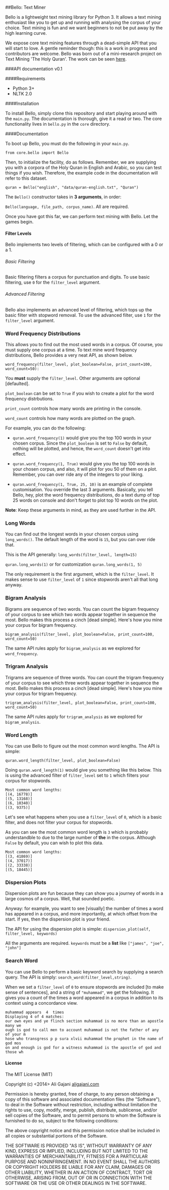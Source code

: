 ##Bello: Text Miner

Bello is a lightweight text mining library for Python 3. It allows a text mining enthusiast like you to get up and running with analysing the corpus of your choice. Text mining is fun and we want beginners to not be put away by the high learning curve.

We expose core text mining features through a dead-simple API that you will start to love. A gentle reminder though: this is a work in progress and contributors are welcome. Bello was born out of a mini-research project on Text Mining 'The Holy Quran'. The work can be seen [here]('bit.ly/QuranStat1).

###API documentation v0.1

####Requirements

* Python 3+
* NLTK 2.0

####Installation

To install Bello, simply clone this repository and start playing around with the `main.py`. The documentation is thorough, give it a read or two. The core functionality lives in `bello.py` in the `core` directory.

####Documentation

To boot up Bello, you must do the following in your `main.py`.

`from core.bello import Bello`

Then, to initialize the facility, do as follows. Remember, we are supplying you with a corpora of the Holy Quran in English and Arabic, so you can test things if you wish. Therefore, the example code in the documentation will refer to this dataset.

`quran = Bello("english", "data/quran-english.txt", "Quran")`

The `Bello()` constructor takes in **3 arguments**, in order:

`Bello(language, file_path, corpus_name)`. All are required.

Once you have got this far, we can perform text mining with Bello. Let the games begin.

#### Filter Levels

Bello implements two levels of filtering, which can be configured with a 0 or a 1.

###### Basic Filtering

Basic filtering filters a corpus for punctuation and digits. To use basic filtering, use `0` for the `filter_level` argument.

###### Advanced Filtering

Bello also implements an advanced level of filtering, which tops up the basic filter with stopword removal. To use the advanced filter, use `1` for the `filter_level` argument.

### Word Frequency Distributions

This allows you to find out the most used words in a corpus. Of course, you must supply one corpus at a time. To text mine word frequency distributions, Bello provides a very neat API, as shown below.

`word_frequency(filter_level, plot_boolean=False, print_count=100, word_count=50):`

You **must** supply the `filter_level`. Other arguments are optional [defaulted].

`plot_boolean` can be set to `True` if you wish to create a plot for the word frequency distrbutions.

`print_count` controls how many words are printing in the console.

`word_count` controls how many words are plotted on the graph.

For example, you can do the following:

* `quran.word_frequency(1)` would give you the top 100 words in your chosen corpus. Since the `plot_boolean` is set to `False` by default, nothing will be plotted, and hence, the `word_count` doesn't get into effect.

* `quran.word_frequency(1, True)` would give you the top 100 words in your chosen corpus, and also, it will plot for you 50 of them on a plot. Remember, you can over ride any of the integers to your liking.

* `quran.word_frequency(1, True, 25, 10)` is an example of complete customisation. You override the last 3 arguments. Basically, you tell Bello, hey, plot the word frequency distributions, do a text dump of top 25 words on console and don't forget to plot top 10 words on the plot.

**Note**: Keep these arguments in mind, as they are used further in the API.



### Long Words

You can find out the longest words in your chosen corpus using `long_words()`. The default length of the word is `15`, but you can over ride that.

This is the API generally: `long_words(filter_level, length=15)`

`quran.long_words(1)` or for customization `quran.long_words(1, 5)`

The only requirement is the first argument, which is the `filter_level`. It makes sense to use `filter_level` of `1` since stopwords aren't all that long anyway.


### Bigram Analysis

Bigrams are sequence of two words. You can count the bigram frequency of your corpus to see which two words appear together in sequence the most. Bello makes this process a cinch [dead simple]. Here's how you mine your corpus for bigram frequency.

`bigram_analysis(filter_level, plot_boolean=False, print_count=100, word_count=50)`

The same API rules apply for `bigram_analysis` as we explored for `word_frequency`.


### Trigram Analysis

Trigrams are sequence of three words. You can count the trigram frequency of your corpus to see which three words appear together in sequence the most. Bello makes this process a cinch [dead simple]. Here's how you mine your corpus for trigram frequency.

`trigram_analysis(filter_level, plot_boolean=False, print_count=100, word_count=50)`

The same API rules apply for `trigram_analysis` as we explored for `bigram_analysis`.

### Word Length

You can use Bello to figure out the most common word lengths. The API is simple:

`quran.word_length(filter_level, plot_boolean=False)`

Doing `quran.word_length(1)` would give you something like this below. This is using the advanced filter of `filter_level` set to `1` which filters your corpus for stopwords.

	Most common word lengths:
	[(4, 16778)]
	[(5, 13168)]
	[(6, 10340)]
	[(3, 9375)]

Let's see what happens when you use a `filter_level` of `0`, which is a basic filter, and does not filter your corpus for stopwords.

As you can see the most common word length is `3` which is probably understandble to due to the large number of **the** in the corpus. Although `False` by default, you can wish to plot this data.

	Most common word lengths:
	[(3, 41869)]
	[(4, 37017)]
	[(2, 33338)]
	[(5, 18445)]


### Dispersion Plots

Dispersion plots are fun because they can show you a journey of words in a large cosmos of a corpus. Well, that sounded poetic.

Anyway: for example, you want to see [visually] the number of times a word has appeared in a corpus, and more importantly, at which offset from the start. If yes, then the dispersion plot is your friend.

The API for using the dispersion plot is simple: `dispersion_plot(self, filter_level, keywords)`

All the arguments are required. `keywords` must be a **list** like `["james", "joe", "john"]`

### Search Word

You can use Bello to perform a basic keyword search by supplying a search query. The API is simply: `search_word(filter_level,string)`.

When we set a `filter_level` of `0` to ensure stopwords are included [to make sense of sentences], and a string of `"muhammad"`, we get the following. It gives you a count of the times a word appeared in a corpus in addition to its context using a concordance view.

	muhammad appears  4  times
	Displaying 4 of 4 matches:
	our own eyes and ye flinch section muhammad is no more than an apostle many we
	ough is god to call men to account muhammad is not the father of any of your m
	hose who transgress p p sura xlvii muhammad the prophet in the name of god mos
	on and enough is god for a witness muhammad is the apostle of god and those wh

#### License

The MIT License (MIT)

Copyright (c) <2014> Ali Gajani [aligajani.com]('http://www.aligajani.com')

Permission is hereby granted, free of charge, to any person obtaining a copy
of this software and associated documentation files (the "Software"), to deal
in the Software without restriction, including without limitation the rights
to use, copy, modify, merge, publish, distribute, sublicense, and/or sell
copies of the Software, and to permit persons to whom the Software is
furnished to do so, subject to the following conditions:

The above copyright notice and this permission notice shall be included in
all copies or substantial portions of the Software.

THE SOFTWARE IS PROVIDED "AS IS", WITHOUT WARRANTY OF ANY KIND, EXPRESS OR
IMPLIED, INCLUDING BUT NOT LIMITED TO THE WARRANTIES OF MERCHANTABILITY,
FITNESS FOR A PARTICULAR PURPOSE AND NONINFRINGEMENT. IN NO EVENT SHALL THE
AUTHORS OR COPYRIGHT HOLDERS BE LIABLE FOR ANY CLAIM, DAMAGES OR OTHER
LIABILITY, WHETHER IN AN ACTION OF CONTRACT, TORT OR OTHERWISE, ARISING FROM,
OUT OF OR IN CONNECTION WITH THE SOFTWARE OR THE USE OR OTHER DEALINGS IN
THE SOFTWARE.